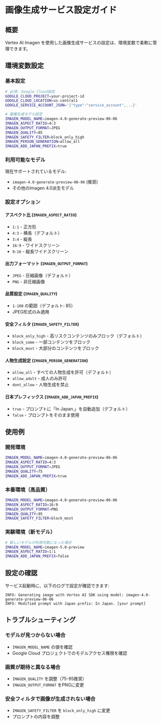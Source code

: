 # 画像生成サービス設定ガイド

## 概要

Vertex AI Imagen を使用した画像生成サービスの設定は、環境変数で柔軟に管理できます。

## 環境変数設定

### 基本設定

```bash
# 必須: Google Cloud設定
GOOGLE_CLOUD_PROJECT=your-project-id
GOOGLE_CLOUD_LOCATION=us-central1
GOOGLE_SERVICE_ACCOUNT_JSON='{"type":"service_account",...}'

# 画像生成モデル設定
IMAGEN_MODEL_NAME=imagen-4.0-generate-preview-06-06
IMAGEN_ASPECT_RATIO=4:3
IMAGEN_OUTPUT_FORMAT=JPEG
IMAGEN_QUALITY=85
IMAGEN_SAFETY_FILTER=block_only_high
IMAGEN_PERSON_GENERATION=allow_all
IMAGEN_ADD_JAPAN_PREFIX=true
```

### 利用可能なモデル

現在サポートされているモデル:
- `imagen-4.0-generate-preview-06-06` (推奨)
- その他のImagen 4.0派生モデル

### 設定オプション

#### アスペクト比 (`IMAGEN_ASPECT_RATIO`)
- `1:1` - 正方形
- `4:3` - 横長（デフォルト）
- `3:4` - 縦長
- `16:9` - ワイドスクリーン
- `9:16` - 縦長ワイドスクリーン

#### 出力フォーマット (`IMAGEN_OUTPUT_FORMAT`)
- `JPEG` - 圧縮画像（デフォルト）
- `PNG` - 非圧縮画像

#### 品質設定 (`IMAGEN_QUALITY`)
- `1-100` の範囲（デフォルト: 85）
- JPEG形式のみ適用

#### 安全フィルタ (`IMAGEN_SAFETY_FILTER`)
- `block_only_high` - 高リスクコンテンツのみブロック（デフォルト）
- `block_some` - 一部コンテンツをブロック
- `block_most` - 大部分のコンテンツをブロック

#### 人物生成設定 (`IMAGEN_PERSON_GENERATION`)
- `allow_all` - すべての人物生成を許可（デフォルト）
- `allow_adult` - 成人のみ許可
- `dont_allow` - 人物生成を禁止

#### 日本プレフィックス (`IMAGEN_ADD_JAPAN_PREFIX`)
- `true` - プロンプトに「In Japan.」を自動追加（デフォルト）
- `false` - プロンプトをそのまま使用

## 使用例

### 開発環境
```bash
IMAGEN_MODEL_NAME=imagen-4.0-generate-preview-06-06
IMAGEN_ASPECT_RATIO=4:3
IMAGEN_OUTPUT_FORMAT=JPEG
IMAGEN_QUALITY=75
IMAGEN_ADD_JAPAN_PREFIX=true
```

### 本番環境（高品質）
```bash
IMAGEN_MODEL_NAME=imagen-4.0-generate-preview-06-06
IMAGEN_ASPECT_RATIO=16:9
IMAGEN_OUTPUT_FORMAT=PNG
IMAGEN_QUALITY=95
IMAGEN_SAFETY_FILTER=block_most
```

### 実験環境（新モデル）
```bash
# 新しいモデルが利用可能になった場合
IMAGEN_MODEL_NAME=imagen-5.0-preview
IMAGEN_ASPECT_RATIO=1:1
IMAGEN_ADD_JAPAN_PREFIX=false
```

## 設定の確認

サービス起動時に、以下のログで設定が確認できます:

```
INFO: Generating image with Vertex AI SDK using model: imagen-4.0-generate-preview-06-06
INFO: Modified prompt with Japan prefix: In Japan. [your prompt]
```

## トラブルシューティング

### モデルが見つからない場合
- `IMAGEN_MODEL_NAME` の値を確認
- Google Cloud プロジェクトでのモデルアクセス権限を確認

### 画質が期待と異なる場合
- `IMAGEN_QUALITY` を調整（75-95推奨）
- `IMAGEN_OUTPUT_FORMAT` をPNGに変更

### 安全フィルタで画像が生成されない場合
- `IMAGEN_SAFETY_FILTER` を `block_only_high` に変更
- プロンプトの内容を調整